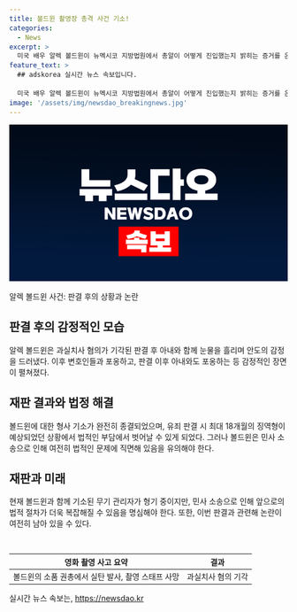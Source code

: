 ```yaml
---
title: 볼드윈 촬영장 총격 사건 기소!
categories:
  - News
excerpt: >
  미국 배우 알렉 볼드윈이 뉴멕시코 지방법원에서 총알이 어떻게 진입했는지 밝히는 증거를 은폐했다는 주장으로 과실치사 혐의가 기각되자 눈물을 흘렸다. 이와 함께 볼드윈은 피고인 석 앞에서 아내와 포옹함으로써 안도의 정서를 드러냈다. 사건으로부터 3년을 지나 볼드윈이 법정에서 기쁨을 느낀 것은 짧지만 의미 있는 순간이었다. 그러나 민사 소송과 여전히 진행 중인 문제로 부담은 완전히 해소되지 않았다.
feature_text: >
  ## adskorea 실시간 뉴스 속보입니다.

  미국 배우 알렉 볼드윈이 뉴멕시코 지방법원에서 총알이 어떻게 진입했는지 밝히는 증거를 은폐했다는 주장으로 과실치사 혐의가 기각되자 눈물을 흘렸다. 이와 함께 볼드윈은 피고인 석 앞에서 아내와 포옹함으로써 안도의 정서를 드러냈다. 사건으로부터 3년을 지나 볼드윈이 법정에서 기쁨을 느낀 것은 짧지만 의미 있는 순간이었다. 그러나 민사 소송과 여전히 진행 중인 문제로 부담은 완전히 해소되지 않았다.
image: '/assets/img/newsdao_breakingnews.jpg'
---
```


<p><img src="/assets/img/newsdao_breakingnews.jpg" alt="adskorea 속보" /></p>

<p>알렉 볼드윈 사건: 판결 후의 상황과 논란</p>

<h2 data-ke-size="size26">판결 후의 감정적인 모습</h2>

<p data-ke-size="size16">알렉 볼드윈은 과실치사 혐의가 기각된 판결 후 아내와 함께 눈물을 흘리며 안도의 감정을 드러냈다. 이후 변호인들과 포옹하고, 판결 이후 아내와도 포옹하는 등 감정적인 장면이 펼쳐졌다.</p>

<h2 data-ke-size="size26">재판 결과와 법정 해결</h2>

<p data-ke-size="size16">볼드윈에 대한 형사 기소가 완전히 종결되었으며, 유죄 판결 시 최대 18개월의 징역형이 예상되었던 상황에서 법적인 부담에서 벗어날 수 있게 되었다. 그러나 볼드윈은 민사 소송으로 인해 여전히 법적인 문제에 직면해 있음을 유의해야 한다.</p>

<h2 data-ke-size="size26">재판과 미래</h2>

<p data-ke-size="size16">현재 볼드윈과 함께 기소된 무기 관리자가 형기 중이지만, 민사 소송으로 인해 앞으로의 법적 절차가 더욱 복잡해질 수 있음을 명심해야 한다. 또한, 이번 판결과 관련해 논란이 여전히 남아 있을 수 있다.</p>

<p data-ke-size="size16">&nbsp;</p>

<table>
    <thead>
        <tr>
            <th style="text-align: center;">영화 촬영 사고 요약</th>
            <th style="text-align: center;">결과</th>
        </tr>
    </thead>
    <tbody>
        <tr>
            <td style="text-align: center;">볼드윈의 소품 권총에서 실탄 발사, 촬영 스태프 사망</td>
            <td style="text-align: center;">과실치사 혐의 기각</td>
        </tr>
    </tbody>
</table>
실시간 뉴스 속보는, <a href="https://newsdao.kr" rel="dofollow">https://newsdao.kr</a>



